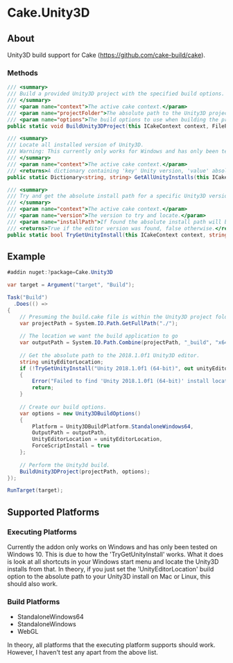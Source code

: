 # Cake.Unity3D

## About

Unity3D build support for Cake (https://github.com/cake-build/cake).

### Methods

```csharp
/// <summary>
/// Build a provided Unity3D project with the specified build options.
/// </summary>
/// <param name="context">The active cake context.</param>
/// <param name="projectFolder">The absolute path to the Unity3D project to build.</param>
/// <param name="options">The build options to use when building the project.</param>
public static void BuildUnity3DProject(this ICakeContext context, FilePath projectFolder, Unity3DBuildOptions options)
```

```csharp
/// <summary>
/// Locate all installed version of Unity3D.
/// Warning: This currently only works for Windows and has only been tested on Windows 10.
/// </summary>
/// <param name="context">The active cake context.</param>
/// <returns>A dictionary containing 'key' Unity version, 'value' absolute install path</returns>
public static Dictionary<string, string> GetAllUnityInstalls(this ICakeContext context)
```

```csharp
/// <summary>
/// Try and get the absolute install path for a specific Unity3D version.
/// </summary>
/// <param name="context">The active cake context.</param>
/// <param name="version">The version to try and locate.</param>
/// <param name="installPath">If found the absolute install path will be written to this out variable</param>
/// <returns>True if the editor version was found, false otherwise.</returns>
public static bool TryGetUnityInstall(this ICakeContext context, string version, out string installPath)
```

## Example

```csharp
#addin nuget:?package=Cake.Unity3D

var target = Argument("target", "Build");

Task("Build")
  .Does(() =>
{
	// Presuming the build.cake file is within the Unity3D project folder.
	var projectPath = System.IO.Path.GetFullPath("./");
	
	// The location we want the build application to go
	var outputPath = System.IO.Path.Combine(projectPath, "_build", "x64", "example.exe");
	
	// Get the absolute path to the 2018.1.0f1 Unity3D editor.
	string unityEditorLocation;
	if (!TryGetUnityInstall("Unity 2018.1.0f1 (64-bit)", out unityEditorLocation)) 
	{
		Error("Failed to find 'Unity 2018.1.0f1 (64-bit)' install location");
		return;
	}
	
	// Create our build options.
	var options = new Unity3DBuildOptions()
	{
		Platform = Unity3DBuildPlatform.StandaloneWindows64,
		OutputPath = outputPath,
		UnityEditorLocation = unityEditorLocation,
		ForceScriptInstall = true
	};
	
	// Perform the Unity3d build.
	BuildUnity3DProject(projectPath, options);
});

RunTarget(target);
```

## Supported Platforms

### Executing Platforms

Currently the addon only works on Windows and has only been tested on Windows 10.
This is due to how the 'TryGetUnityInstall' works. What it does is look at all shortcuts in your Windows start menu and locate
the Unity3D installs from that. In theory, if you just set the 'UnityEditorLocation' build option to the absolute path to
your Unity3D install on Mac or Linux, this should also work.

### Build Platforms

* StandaloneWindows64
* StandaloneWindows
* WebGL

In theory, all platforms that the executing platform supports should work. However, I haven't test any apart from the above list.
